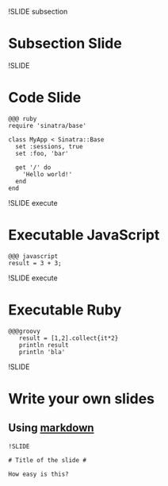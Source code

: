 !SLIDE subsection

# Subsection Slide #

!SLIDE

# Code Slide #

	@@@ ruby
	require 'sinatra/base'

	class MyApp < Sinatra::Base
	  set :sessions, true
	  set :foo, 'bar'

	  get '/' do
	    'Hello world!'
	  end
	end	

!SLIDE execute

# Executable JavaScript #

	@@@ javascript
	result = 3 + 3;

!SLIDE execute

# Executable Ruby #

 	@@@groovy
       result = [1,2].collect{it*2}
       println result
       println 'bla'


!SLIDE

# Write your own slides #

## Using [markdown](http://daringfireball.net/projects/markdown/)

    !SLIDE
    
    # Title of the slide #
    
    How easy is this?
